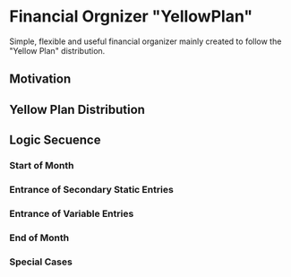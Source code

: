 # Financial Orgnizer "YellowPlan"
Simple, flexible and useful financial organizer mainly created to follow the "Yellow Plan" distribution.

## Motivation

## Yellow Plan Distribution

## Logic Secuence
### Start of Month

### Entrance of Secondary Static Entries

### Entrance of Variable Entries

### End of Month

### Special Cases

